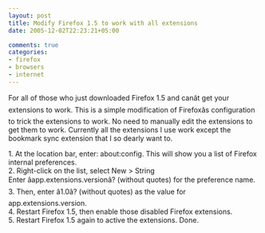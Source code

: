 ```yaml
---
layout: post
title: Modify Firefox 1.5 to work with all extensions
date: 2005-12-02T22:23:21+05:00

comments: true
categories:
- firefox
- browsers
- internet
---
```

<p>For all of those who just downloaded Firefox 1.5 and canât get your extensions to work. This is a simple modification of Firefoxâs configuration to trick the extensions to work. No need to manually edit the extensions to get them to work. Currently all the extensions I use work except the bookmark sync extension that I so dearly want to.</p>
<p>1. At the location bar, enter: about:config. This will show you a list of Firefox internal preferences.<br />
2. Right-click on the list, select New &gt; String<br />
Enter âapp.extensions.versionâ? (without quotes) for the preference name.<br />
3. Then, enter â1.0â? (without quotes) as the value for app.extensions.version.<br />
4. Restart Firefox 1.5, then enable those disabled Firefox extensions.<br />
5. Restart Firefox 1.5 again to active the extensions. Done.
</p>
